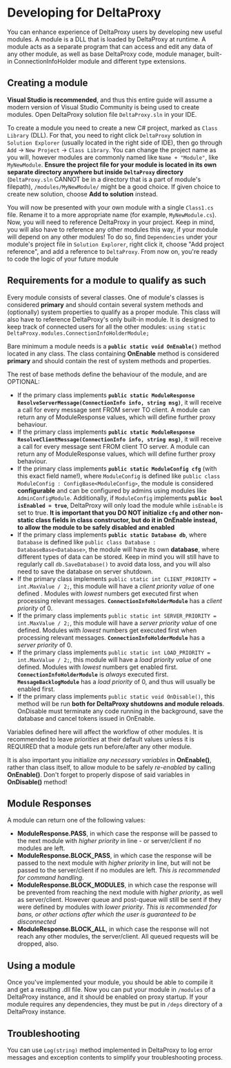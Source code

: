 # Developing for DeltaProxy

You can enhance experience of DeltaProxy users by developing new useful modules. A module is a DLL that is loaded by DeltaProxy at runtime. A module acts as a separate program that can access and edit any data of any other module, as well as base DeltaProxy code, module manager, built-in ConnectionInfoHolder module and different type extensions.

## Creating a module

**Visual Studio is recommended**, and thus this entire guide will assume a modern version of Visual Studio Community is being used to create modules. Open DeltaProxy solution file `DeltaProxy.sln` in your IDE.

To create a module you need to create a new C# project, marked as `Class Library` (DLL). For that, you need to right click `DeltaProxy` solution in `Solution Explorer` (usually located in the right side of IDE), then go through `Add` -> `New Project` -> `Class Library`. You can change the project name as you will, however modules are commonly named like `Name + "Module"`, like `MyNewModule`. **Ensure the project file for your module is located in its own separate directory anywhere but inside `DeltaProxy` directory** (`DeltaProxy.sln` CANNOT be in a directory that is a part of module's filepath), `/modules/MyNewModule/` might be a good choice. If given choice to create new solution, choose **Add to solution** instead.

You will now be presented with your own module with a single `Class1.cs` file. Rename it to a more appropriate name (for example, `MyNewModule.cs`). Now, you will need to reference DeltaProxy in your project. Keep in mind, you will also have to reference any other modules this way, if your module will depend on any other modules! To do so, find `Dependencies` under your module's project file in `Solution Explorer`, right click it, choose "Add project reference", and add a reference to `DeltaProxy`. From now on, you're ready to code the logic of your future module

## Requirements for a module to qualify as such

Every module consists of several classes. One of module's classes is considered **primary** and should contain several system methods and (optionally) system properties to qualify as a proper module. This class will also have to reference DeltaProxy's only built-in module. It is designed to keep track of connected users for all the other modules: `using static DeltaProxy.modules.ConnectionInfoHolderModule;`

Bare minimum a module needs is a **`public static void OnEnable()`** method located in any class. The class containing **OnEnable** method is considered **primary** and should contain the rest of system methods and properties.

The rest of base methods define the behaviour of the module, and are OPTIONAL:
- If the primary class implements **`public static ModuleResponse ResolveServerMessage(ConnectionInfo info, string msg)`**, it will receive a call for every message sent FROM server TO client. A module can return any of ModuleResponse values, which will define further proxy behaviour.
- If the primary class implements **`public static ModuleResponse ResolveClientMessage(ConnectionInfo info, string msg)`**, it will receive a call for every message sent FROM client TO server. A module can return any of ModuleResponse values, which will define further proxy behaviour.
- If the primary class implements **`public static ModuleConfig cfg`** (with this exact field name!), where `ModuleConfig` is defined like `public class ModuleConfig : ConfigBase<ModuleConfig>`, the module is considered **configurable** and can be configured by admins using modules like `AdminConfigModule`. Additionally, if `ModuleConfig` implements **`public bool isEnabled = true`**, DeltaProxy will only load the module while `isEnable` is set to true. **It is important that you DO NOT initialize `cfg` and other non-static class fields in class constructor, but do it in OnEnable instead, to allow the module to be safely disabled and enabled**
- If the primary class implements **`public static Database db`**, where `Database` is defined like `public class Database : DatabaseBase<Database>`, the module will have its own **database**, where different types of data can be stored. Keep in mind you will still have to regularly call `db.SaveDatabase()` to avoid data loss, and you will also need to save the database on server shutdown.
- If the primary class implements `public static int CLIENT_PRIORITY = int.MaxValue / 2;`, this module will have a *client priority value* of one defined . Modules with *lowest* numbers get executed first when processing relevant messages. **`ConnectionInfoHolderModule`** has a *client priority* of 0.
- If the primary class implements `public static int SERVER_PRIORITY = int.MaxValue / 2;`, this module will have a *server priority value* of one defined. Modules with *lowest* numbers get executed first when processing relevant messages. **`ConnectionInfoHolderModule`** has a *server priority* of 0.
- If the primary class implements `public static int LOAD_PRIORITY = int.MaxValue / 2;`, this module will have a *load priority value* of one defined. Modules with *lowest* numbers get enabled first. **`ConnectionInfoHolderModule`** is *always* executed first. **`MessageBacklogModule`** has a *load priority* of 0, and thus will usually be enabled first.
- If the primary class implements `public static void OnDisable()`, this method will be run **both for DeltaProxy shutdowns and module reloads**. OnDisable must terminate any code running in the background, save the database and cancel tokens issued in OnEnable.

Variables defined here will affect the workflow of other modules. It is recommended to leave *priorities* at their default values unless it is REQUIRED that a module gets run before/after any other module. 

It is also important you initialize *any necessary variables* in **OnEnable()**, rather than class itself, to allow module to be safely *re-enabled* by calling **OnEnable()**. Don't forget to properly dispose of said variables in **OnDisable()** method!

## Module Responses

A module can return one of the following values:
- **ModuleResponse.PASS**, in which case the response will be passed to the next module with *higher priority* in line - or server/client if no modules are left.
- **ModuleResponse.BLOCK_PASS**, in which case the response will be passed to the next module with *higher priority* in line, but will not be passed to the server/client if no modules are left. *This is recommended for command handling.*
- **ModuleResponse.BLOCK_MODULES**, in which case the response will be prevented from reaching the next module with *higher priority*, as well as server/client. However queue and post-queue will still be sent if they were defined by modules with *lower priority*. *This is recommended for bans, or other actions after which the user is guaranteed to be disconnected*
- **ModuleResponse.BLOCK_ALL**, in which case the response will not reach any other modules, the server/client. All queued requests will be dropped, also.

## Using a module

Once you've implemented your module, you should be able to compile it and get a resulting .dll file. Now you can put your module in `/modules` of a DeltaProxy instance, and it should be enabled on proxy startup. If your module requires any dependencies, they must be put in `/deps` directory of a DeltaProxy instance.

## Troubleshooting

You can use `Log(string)` method implemented in DeltaProxy to log error messages and exception contents to simplify your troubleshooting process.
